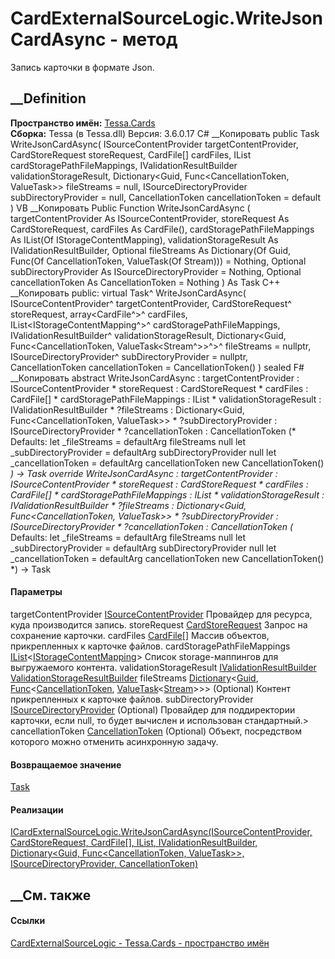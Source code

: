 # CardExternalSourceLogic.WriteJsonCardAsync - метод
Запись карточки в формате Json.
## __Definition
 **Пространство имён:** [Tessa.Cards](N_Tessa_Cards.htm)  
 **Сборка:** Tessa (в Tessa.dll) Версия: 3.6.0.17
C# __Копировать
     public Task WriteJsonCardAsync(
    	ISourceContentProvider targetContentProvider,
    	CardStoreRequest storeRequest,
    	CardFile[] cardFiles,
    	IList<IStorageContentMapping> cardStoragePathFileMappings,
    	IValidationResultBuilder validationStorageResult,
    	Dictionary<Guid, Func<CancellationToken, ValueTask<Stream>>> fileStreams = null,
    	ISourceDirectoryProvider subDirectoryProvider = null,
    	CancellationToken cancellationToken = default
    )
VB __Копировать
     Public Function WriteJsonCardAsync ( 
    	targetContentProvider As ISourceContentProvider,
    	storeRequest As CardStoreRequest,
    	cardFiles As CardFile(),
    	cardStoragePathFileMappings As IList(Of IStorageContentMapping),
    	validationStorageResult As IValidationResultBuilder,
    	Optional fileStreams As Dictionary(Of Guid, Func(Of CancellationToken, ValueTask(Of Stream))) = Nothing,
    	Optional subDirectoryProvider As ISourceDirectoryProvider = Nothing,
    	Optional cancellationToken As CancellationToken = Nothing
    ) As Task
C++ __Копировать
     public:
    virtual Task^ WriteJsonCardAsync(
    	ISourceContentProvider^ targetContentProvider, 
    	CardStoreRequest^ storeRequest, 
    	array<CardFile^>^ cardFiles, 
    	IList<IStorageContentMapping^>^ cardStoragePathFileMappings, 
    	IValidationResultBuilder^ validationStorageResult, 
    	Dictionary<Guid, Func<CancellationToken, ValueTask<Stream^>>^>^ fileStreams = nullptr, 
    	ISourceDirectoryProvider^ subDirectoryProvider = nullptr, 
    	CancellationToken cancellationToken = CancellationToken()
    ) sealed
F# __Копировать
     abstract WriteJsonCardAsync : 
            targetContentProvider : ISourceContentProvider * 
            storeRequest : CardStoreRequest * 
            cardFiles : CardFile[] * 
            cardStoragePathFileMappings : IList<IStorageContentMapping> * 
            validationStorageResult : IValidationResultBuilder * 
            ?fileStreams : Dictionary<Guid, Func<CancellationToken, ValueTask<Stream>>> * 
            ?subDirectoryProvider : ISourceDirectoryProvider * 
            ?cancellationToken : CancellationToken 
    (* Defaults:
            let _fileStreams = defaultArg fileStreams null
            let _subDirectoryProvider = defaultArg subDirectoryProvider null
            let _cancellationToken = defaultArg cancellationToken new CancellationToken()
    *)
    -> Task 
    override WriteJsonCardAsync : 
            targetContentProvider : ISourceContentProvider * 
            storeRequest : CardStoreRequest * 
            cardFiles : CardFile[] * 
            cardStoragePathFileMappings : IList<IStorageContentMapping> * 
            validationStorageResult : IValidationResultBuilder * 
            ?fileStreams : Dictionary<Guid, Func<CancellationToken, ValueTask<Stream>>> * 
            ?subDirectoryProvider : ISourceDirectoryProvider * 
            ?cancellationToken : CancellationToken 
    (* Defaults:
            let _fileStreams = defaultArg fileStreams null
            let _subDirectoryProvider = defaultArg subDirectoryProvider null
            let _cancellationToken = defaultArg cancellationToken new CancellationToken()
    *)
    -> Task 
#### Параметры
targetContentProvider
[ISourceContentProvider](T_Tessa_Platform_SourceProviders_ISourceContentProvider.htm)
    Провайдер для ресурса, куда производится запись.
storeRequest [CardStoreRequest](T_Tessa_Cards_CardStoreRequest.htm)
    Запрос на сохранение карточки.
cardFiles [CardFile](T_Tessa_Cards_CardFile.htm)[]
    Массив объектов, прикрепленных к карточке файлов.
cardStoragePathFileMappings
[IList](https://learn.microsoft.com/dotnet/api/system.collections.generic.ilist-1)<[IStorageContentMapping](T_Tessa_Platform_Storage_IStorageContentMapping.htm)>
    Список storage-маппингов для выгружаемого контента.
validationStorageResult
[IValidationResultBuilder](T_Tessa_Platform_Validation_IValidationResultBuilder.htm)
    [ValidationStorageResultBuilder](T_Tessa_Platform_Validation_ValidationStorageResultBuilder.htm)
fileStreams
[Dictionary](https://learn.microsoft.com/dotnet/api/system.collections.generic.dictionary-2)<[Guid](https://learn.microsoft.com/dotnet/api/system.guid),
[Func](https://learn.microsoft.com/dotnet/api/system.func-2)<[CancellationToken](https://learn.microsoft.com/dotnet/api/system.threading.cancellationtoken),
[ValueTask](https://learn.microsoft.com/dotnet/api/system.threading.tasks.valuetask-1)<[Stream](https://learn.microsoft.com/dotnet/api/system.io.stream)>>>
(Optional)
    Контент прикрепленных к карточке файлов.
subDirectoryProvider
[ISourceDirectoryProvider](T_Tessa_Platform_SourceProviders_ISourceDirectoryProvider.htm)
(Optional)
     Провайдер для поддиректории карточки, если null, то будет вычислен и использован стандартный.>
cancellationToken
[CancellationToken](https://learn.microsoft.com/dotnet/api/system.threading.cancellationtoken)
(Optional)
    Объект, посредством которого можно отменить асинхронную задачу.
#### Возвращаемое значение
[Task](https://learn.microsoft.com/dotnet/api/system.threading.tasks.task)
#### Реализации
[ICardExternalSourceLogic.WriteJsonCardAsync(ISourceContentProvider,
CardStoreRequest, CardFile[], IList<IStorageContentMapping>,
IValidationResultBuilder, Dictionary<Guid, Func<CancellationToken,
ValueTask<Stream>>>, ISourceDirectoryProvider,
CancellationToken)](M_Tessa_Cards_ICardExternalSourceLogic_WriteJsonCardAsync.htm)  
##  __См. также
#### Ссылки
[CardExternalSourceLogic - ](T_Tessa_Cards_CardExternalSourceLogic.htm)
[Tessa.Cards - пространство имён](N_Tessa_Cards.htm)
